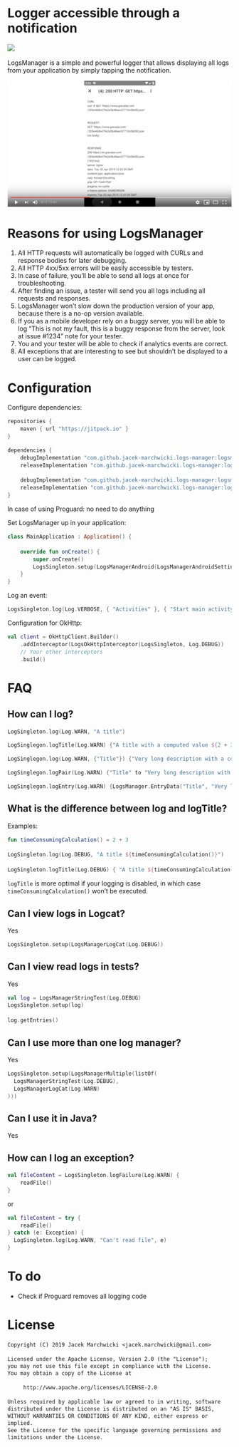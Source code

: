 # Logger accessible through a notification

[![](https://jitpack.io/v/jacek-marchwicki/logs-manager.svg)](https://jitpack.io/#jacek-marchwicki/logs-manager)

LogsManager is a simple and powerful logger that allows displaying all logs from your application by simply tapping the notification.

[![Watch the video](doc/video-screen.png)](https://youtu.be/9mxNWzh1jw4)

# Reasons for using LogsManager
1. All HTTP requests will automatically be logged with CURLs and response bodies for later debugging.
2. All HTTP 4xx/5xx errors will be easily accessible by testers.
3. In case of failure, you’ll be able to send all logs at once for troubleshooting.
4. After finding an issue, a tester will send you all logs including all requests and responses.
5. LogsManager won’t slow down the production version of your app, because there is a no-op version available.
6. If you as a mobile developer rely on a buggy server, you will be able to log “This is not my fault, this is a buggy response from the server, look at issue #1234” note for your tester.
7. You and your tester will be able to check if analytics events are correct.
8. All exceptions that are interesting to see but shouldn’t be displayed to a user can be logged.

# Configuration

Configure dependencies:

```groovy
repositories {
    maven { url "https://jitpack.io" }
}
```

```groovy
dependencies {
    debugImplementation "com.github.jacek-marchwicki.logs-manager:logsmanager:<look-on-release-tab>"
    releaseImplementation "com.github.jacek-marchwicki.logs-manager:logsmanager-no-op:<look-on-release-tab>"

    debugImplementation "com.github.jacek-marchwicki.logs-manager:logsmanager-okhttp:<look-on-release-tab>"
    releaseImplementation "com.github.jacek-marchwicki.logs-manager:logsmanager-okhttp-no-op:<look-on-release-tab>"
}
```

In case of using Proguard: no need to do anything

Set LogsManager up in your application:

```kotlin
class MainApplication : Application() {

    override fun onCreate() {
        super.onCreate()
        LogsSingleton.setup(LogsManagerAndroid(LogsManagerAndroidSettings(this, Log.VERBOSE)))
    }
}
```

Log an event:

```kotlin
LogsSingleton.log(Log.VERBOSE, { "Activities" }, { "Start main activity" })
```

Configuration for OkHttp:

```kotlin
val client = OkHttpClient.Builder()
    .addInterceptor(LogsOkHttpInterceptor(LogsSingleton, Log.DEBUG))
    // Your other interceptors
    .build()
```

# FAQ

## How can I log?
```kotlin
LogSingleton.log(Log.WARN, "A title")
```

```kotlin
LogSinglegon.logTitle(Log.WARN) {"A title with a computed value ${2 + 3}"}
```

```kotlin
LogSinglegon.log(Log.WARN, {"Title"}) {"Very long description with a computed value ${2 + 3}"}
```

```kotlin
LogSinglegon.logPair(Log.WARN) {"Title" to "Very long description with a computed value ${2 + 3}"}
```

```kotlin
LogSinglegon.logEntry(Log.WARN) {LogsManager.EntryData("Title", "Very long description with a computed value ${2 + 3}")}
```


## What is the difference between log and logTitle?

Examples:

```kotlin
fun timeConsumingCalculation() = 2 + 3

LogSingleton.log(Log.DEBUG, "A title ${timeConsumingCalculation()}")

LogSingleton.logTitle(Log.DEBUG) { "A title ${timeConsumingCalculation()}" }
```

`logTitle` is more optimal if your logging is disabled, in which case `timeConsumingCalculation()` won’t be executed.


## Can I view logs in Logcat?

Yes

```kotlin
LogsSingleton.setup(LogsManagerLogCat(Log.DEBUG))
```

## Can I view read logs in tests?

Yes

```kotlin
val log = LogsManagerStringTest(Log.DEBUG)
LogsSingleton.setup(log)

log.getEntries()
```

## Can I use more than one log manager?

Yes

```kotlin
LogsSingleton.setup(LogsManagerMultiple(listOf(
  LogsManagerStringTest(Log.DEBUG), 
  LogsManagerLogCat(Log.WARN)
)))
```


## Can I use it in Java?

Yes


## How can I log an exception?

```kotlin
val fileContent = LogsSingleton.logFailure(Log.WARN) {
    readFile()
}
```

or

```kotlin
val fileContent = try {
    readFile()
} catch (e: Exception) {
  LogSingleton.log(Log.WARN, "Can't read file", e)
}
```


# To do
- Check if Proguard removes all logging code

# License

```
Copyright (C) 2019 Jacek Marchwicki <jacek.marchwicki@gmail.com>

Licensed under the Apache License, Version 2.0 (the "License");
you may not use this file except in compliance with the License.
You may obtain a copy of the License at

     http://www.apache.org/licenses/LICENSE-2.0

Unless required by applicable law or agreed to in writing, software
distributed under the License is distributed on an "AS IS" BASIS,
WITHOUT WARRANTIES OR CONDITIONS OF ANY KIND, either express or implied.
See the License for the specific language governing permissions and
limitations under the License.
```


